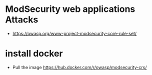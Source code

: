 # ModSecurity web applications Attacks

* https://owasp.org/www-project-modsecurity-core-rule-set/

# install docker 
* Pull the image
https://hub.docker.com/r/owasp/modsecurity-crs/
